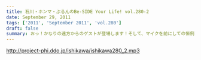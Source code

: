 ```yaml
---
title: 石川・ホンマ・ぶるんのBe-SIDE Your Life! vol.280-2
date: September 29, 2011
tags: ['2011', 'September 2011', 'vol.280']
draft: false
summary: おっ！かなりの遠方からのゲストが登場します！そして、マイクを前にしての恒例の！？辱めの行為も公然と行われます。NAMAE
---
```


http://project-phi.ddo.jp/ishikawa/ishikawa280_2.mp3